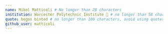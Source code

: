 ```yaml
---
name: Mikel Matticoli # No longer than 28 characters
institution: Worcester Polytechnic Institute 🚩 # no longer than 58 characters
quote: bogos binted # no longer than 100 characters, avoid using quotes(") to guarantee the format remains the same.
github_user: matticoli
---
```

